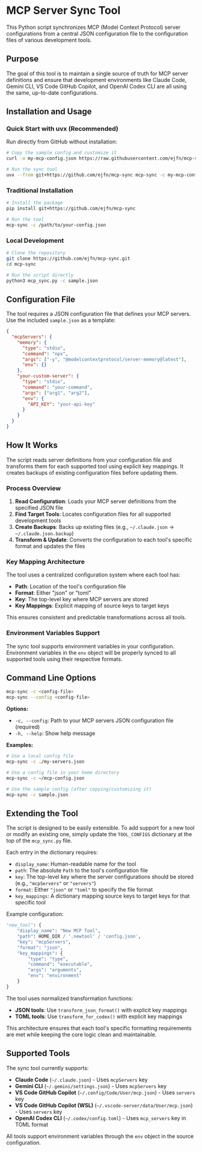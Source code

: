 # MCP Server Sync Tool

This Python script synchronizes MCP (Model Context Protocol) server configurations from a central JSON configuration file to the configuration files of various development tools.

## Purpose

The goal of this tool is to maintain a single source of truth for MCP server definitions and ensure that development environments like Claude Code, Gemini CLI, VS Code GitHub Copilot, and OpenAI Codex CLI are all using the same, up-to-date configurations.

## Installation and Usage

### Quick Start with uvx (Recommended)

Run directly from GitHub without installation:

```bash
# Copy the sample config and customize it
curl -o my-mcp-config.json https://raw.githubusercontent.com/ejfn/mcp-sync/main/sample.json

# Run the sync tool
uvx --from git+https://github.com/ejfn/mcp-sync mcp-sync -c my-mcp-config.json
```

### Traditional Installation

```bash
# Install the package
pip install git+https://github.com/ejfn/mcp-sync

# Run the tool
mcp-sync -c /path/to/your-config.json
```

### Local Development

```bash
# Clone the repository
git clone https://github.com/ejfn/mcp-sync.git
cd mcp-sync

# Run the script directly
python3 mcp_sync.py -c sample.json
```

## Configuration File

The tool requires a JSON configuration file that defines your MCP servers. Use the included `sample.json` as a template:

```json
{
  "mcpServers": {
    "memory": {
      "type": "stdio",
      "command": "npx",
      "args": ["-y", "@modelcontextprotocol/server-memory@latest"],
      "env": {}
    },
    "your-custom-server": {
      "type": "stdio", 
      "command": "your-command",
      "args": ["arg1", "arg2"],
      "env": {
        "API_KEY": "your-api-key"
      }
    }
  }
}
```

## How It Works

The script reads server definitions from your configuration file and transforms them for each supported tool using explicit key mappings. It creates backups of existing configuration files before updating them.

### Process Overview

1. **Read Configuration**: Loads your MCP server definitions from the specified JSON file
2. **Find Target Tools**: Locates configuration files for all supported development tools
3. **Create Backups**: Backs up existing files (e.g., `~/.claude.json` → `~/.claude.json.backup`)
4. **Transform & Update**: Converts the configuration to each tool's specific format and updates the files

### Key Mapping Architecture

The tool uses a centralized configuration system where each tool has:
- **Path**: Location of the tool's configuration file
- **Format**: Either "json" or "toml" 
- **Key**: The top-level key where MCP servers are stored
- **Key Mappings**: Explicit mapping of source keys to target keys

This ensures consistent and predictable transformations across all tools.

### Environment Variables Support

The sync tool supports environment variables in your configuration. Environment variables in the `env` object will be properly synced to all supported tools using their respective formats.

## Command Line Options

```bash
mcp-sync -c <config-file>
mcp-sync --config <config-file>
```

**Options:**
- `-c, --config`: Path to your MCP servers JSON configuration file (required)
- `-h, --help`: Show help message

**Examples:**
```bash
# Use a local config file
mcp-sync -c ./my-servers.json

# Use a config file in your home directory
mcp-sync -c ~/mcp-config.json

# Use the sample config (after copying/customizing it)
mcp-sync -c sample.json
```

## Extending the Tool

The script is designed to be easily extensible. To add support for a new tool or modify an existing one, simply update the `TOOL_CONFIGS` dictionary at the top of the `mcp_sync.py` file.

Each entry in the dictionary requires:
- `display_name`: Human-readable name for the tool
- `path`: The absolute `Path` to the tool's configuration file
- `key`: The top-level key where the server configurations should be stored (e.g., `"mcpServers"` or `"servers"`)
- `format`: Either `"json"` or `"toml"` to specify the file format
- `key_mappings`: A dictionary mapping source keys to target keys for that specific tool

Example configuration:
```python
"new_tool": {
    "display_name": "New MCP Tool",
    "path": HOME_DIR / '.newtool' / 'config.json',
    "key": "mcpServers",
    "format": "json",
    "key_mappings": {
        "type": "type",
        "command": "executable", 
        "args": "arguments",
        "env": "environment"
    }
}
```

The tool uses normalized transformation functions:
- **JSON tools**: Use `transform_json_format()` with explicit key mappings
- **TOML tools**: Use `transform_for_codex()` with explicit key mappings

This architecture ensures that each tool's specific formatting requirements are met while keeping the core logic clean and maintainable.

## Supported Tools

The sync tool currently supports:

- **Claude Code** (`~/.claude.json`) - Uses `mcpServers` key
- **Gemini CLI** (`~/.gemini/settings.json`) - Uses `mcpServers` key
- **VS Code GitHub Copilot** (`~/.config/Code/User/mcp.json`) - Uses `servers` key
- **VS Code GitHub Copilot (WSL)** (`~/.vscode-server/data/User/mcp.json`) - Uses `servers` key
- **OpenAI Codex CLI** (`~/.codex/config.toml`) - Uses `mcp_servers` key in TOML format

All tools support environment variables through the `env` object in the source configuration.
